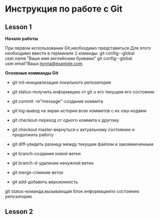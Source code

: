 # Инструкция по работе с Git

## Lesson 1

**Начало работы**.

При первом использовании Git,необходимо представиться.Для этого необходимо ввести в терминале 2 команды:
git config--global user.name."Ваше имя английскми буквами" git config--global user.email"Ваша почта@example.com

**Основные комманды Git**

* git init-инициализация локального репозитория

* git status-получить информацию от git о его текущем его состоянии

* git commit -m"message"-создание коммита

* git log-вывод на экран истории всех коммитов с их хэш-кодами

* git checkout-переход от одного коммита к другому

* git checkout master-вернуться к актуальному состоянию и продолжить работу

* git diff-увидеть разницу между текущим файлом и закоммиченным

* git branch-создание новой ветки

* git branch-d-удаление ненужной ветки
* git merge-слияние веток

* git add-добавить версионность

git status-команда,вызывающая блок информациипо состоянию репозитория

## Lesson 2